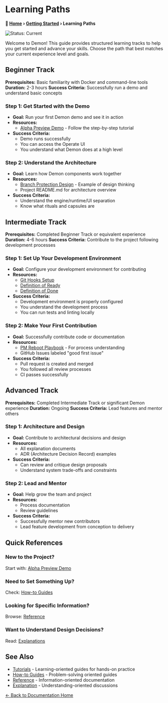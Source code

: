 # Learning Paths

**📍 [Home](../README.md) › [Getting Started](../getting-started/) › Learning Paths**

![Status: Current](https://img.shields.io/badge/Status-Current-green)

Welcome to Demon! This guide provides structured learning tracks to help you get started and advance your skills. Choose the path that best matches your current experience level and goals.

## Beginner Track

**Prerequisites:** Basic familiarity with Docker and command-line tools
**Duration:** 2-3 hours
**Success Criteria:** Successfully run a demo and understand basic concepts

### Step 1: Get Started with the Demo
- **Goal:** Run your first Demon demo and see it in action
- **Resources:**
  - [Alpha Preview Demo](../tutorials/alpha-preview-demo.md) - Follow the step-by-step tutorial
- **Success Criteria:**
  - Demo runs successfully
  - You can access the Operate UI
  - You understand what Demon does at a high level

### Step 2: Understand the Architecture
- **Goal:** Learn how Demon components work together
- **Resources:**
  - [Branch Protection Design](../explanation/branch-protection-design.md) - Example of design thinking
  - Project README.md for architecture overview
- **Success Criteria:**
  - Understand the engine/runtime/UI separation
  - Know what rituals and capsules are

## Intermediate Track

**Prerequisites:** Completed Beginner Track or equivalent experience
**Duration:** 4-6 hours
**Success Criteria:** Contribute to the project following development processes

### Step 1: Set Up Your Development Environment
- **Goal:** Configure your development environment for contributing
- **Resources:**
  - [Git Hooks Setup](../how-to-guides/git-hooks-setup.md)
  - [Definition of Ready](../reference/definition-of-ready.md)
  - [Definition of Done](../reference/definition-of-done.md)
- **Success Criteria:**
  - Development environment is properly configured
  - You understand the development process
  - You can run tests and linting locally

### Step 2: Make Your First Contribution
- **Goal:** Successfully contribute code or documentation
- **Resources:**
  - [PM Reboot Playbook](../how-to-guides/pm-reboot-playbook.md) - For process understanding
  - GitHub Issues labeled "good first issue"
- **Success Criteria:**
  - Pull request is created and merged
  - You followed all review processes
  - CI passes successfully

## Advanced Track

**Prerequisites:** Completed Intermediate Track or significant Demon experience
**Duration:** Ongoing
**Success Criteria:** Lead features and mentor others

### Step 1: Architecture and Design
- **Goal:** Contribute to architectural decisions and design
- **Resources:**
  - All explanation documents
  - ADR (Architecture Decision Record) examples
- **Success Criteria:**
  - Can review and critique design proposals
  - Understand system trade-offs and constraints

### Step 2: Lead and Mentor
- **Goal:** Help grow the team and project
- **Resources:**
  - Process documentation
  - Review guidelines
- **Success Criteria:**
  - Successfully mentor new contributors
  - Lead feature development from conception to delivery

## Quick References

### New to the Project?
Start with: [Alpha Preview Demo](../tutorials/alpha-preview-demo.md)

### Need to Set Something Up?
Check: [How-to Guides](../how-to-guides/)

### Looking for Specific Information?
Browse: [Reference](../reference/)

### Want to Understand Design Decisions?
Read: [Explanations](../explanation/)

## See Also

- [Tutorials](../tutorials/) - Learning-oriented guides for hands-on practice
- [How-to Guides](../how-to-guides/) - Problem-solving oriented guides
- [Reference](../reference/) - Information-oriented documentation
- [Explanation](../explanation/) - Understanding-oriented discussions

[← Back to Documentation Home](../README.md)